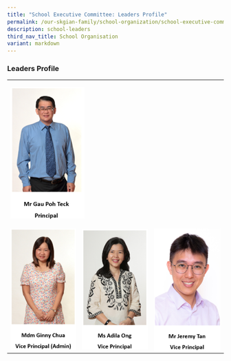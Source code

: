 ```yaml
---
title: "School Executive Committee: Leaders Profile"
permalink: /our-skgian-family/school-organization/school-executive-committee/leaders-profile/
description: school-leaders
third_nav_title: School Organisation
variant: markdown
---
```

<h3><strong>Leaders Profile</strong></h3><table><tbody><tr><td rowspan="1" colspan="3"><p></p><div class="isomer-image-wrapper"><img style="width: 35%;" height="auto" width="100%" alt="" src="/images/Mr_Gau1.PNG"></div></td></tr><tr><td rowspan="1" colspan="1"><p></p><div class="isomer-image-wrapper"><img style="width: 100%" height="auto" width="100%" alt="" src="/images/Mdm_Ginny_Chua1.PNG"></div></td><td rowspan="1" colspan="1"><p></p><div class="isomer-image-wrapper"><img style="width: 100%" height="auto" width="100%" alt="" src="/images/Ms_Adila1.PNG"></div></td><td rowspan="1" colspan="1"><p></p><div class="isomer-image-wrapper"><img style="width: 100%" height="auto" width="100%" alt="" src="/images/Mr_Jeremy2.PNG"></div></td></tr></tbody></table><p></p>